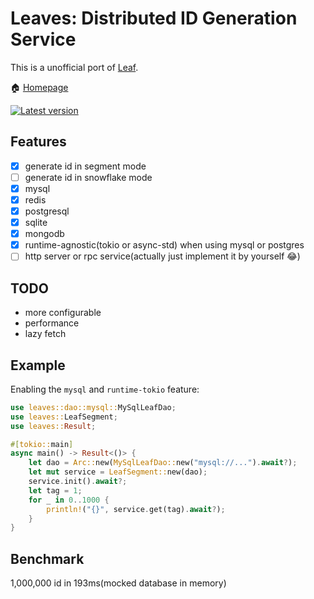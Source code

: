 # Leaves: Distributed ID Generation Service

This is a unofficial port of [Leaf](https://github.com/Meituan-Dianping/Leaf).

🏠 [Homepage](https://github.com/songzhi/leaves)

[![Latest version](https://img.shields.io/crates/v/leaves.svg)](https://crates.io/crates/leaves)

## Features
- [x] generate id in segment mode
- [ ] generate id in snowflake mode 
- [x] mysql 
- [x] redis
- [x] postgresql
- [x] sqlite
- [x] mongodb
- [x] runtime-agnostic(tokio or async-std) when using mysql or postgres
- [ ] http server or rpc service(actually just implement it by yourself 😂)

## TODO
* more configurable
* performance
* lazy fetch

## Example
Enabling the `mysql` and `runtime-tokio` feature:
```rust
use leaves::dao::mysql::MySqlLeafDao;
use leaves::LeafSegment;
use leaves::Result;

#[tokio::main]
async main() -> Result<()> {
    let dao = Arc::new(MySqlLeafDao::new("mysql://...").await?);
    let mut service = LeafSegment::new(dao);
    service.init().await?;
    let tag = 1;
    for _ in 0..1000 {
        println!("{}", service.get(tag).await?);
    }
}
```

## Benchmark
1,000,000 id in 193ms(mocked database in memory)

